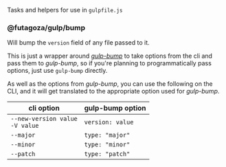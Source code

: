 Tasks and helpers for use in `gulpfile.js`

### @futagoza/gulp/bump

Will bump the `version` field of any file passed to it.

This is just a wrapper around _[gulp-bump](https://www.npmjs.com/package/gulp-bump)_ to take options from the cli and pass them to _gulp-bump_, so if you're planning to programmatically pass options, just use `gulp-bump` directly.

As well as the options from _gulp-bump_, you can use the following on the CLI, and it will get translated to the appropriate option used for _gulp-bump_.

| cli option | gulp-bump option |
| ---------- | ---------------- |
| `--new-version value`<br>`-V value` | `version: value` |
| `--major` | `type: "major"` |
| `--minor` | `type: "minor"` |
| `--patch` | `type: "patch"` |
